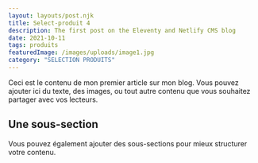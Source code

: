```yaml
---
layout: layouts/post.njk
title: Select-produit 4
description: The first post on the Eleventy and Netlify CMS blog
date: 2021-10-11
tags: produits
featuredImage: /images/uploads/image1.jpg
category: "SELECTION PRODUITS"
---
```




Ceci est le contenu de mon premier article sur mon blog. Vous pouvez ajouter ici du texte, des images, ou tout autre contenu que vous souhaitez partager avec vos lecteurs.

## Une sous-section

Vous pouvez également ajouter des sous-sections pour mieux structurer votre contenu.
